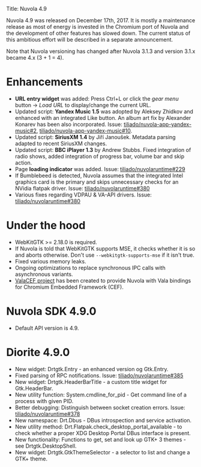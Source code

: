 Title: Nuvola 4.9

Nuvola 4.9 was released on December 17th, 2017. It is mostly a maintenance release as most of energy is invested in the
Chromium port of Nuvola and the development of other features has slowed down. The current status of this ambitious
effort will be described in a separate announcement.

Note that Nuvola versioning has changed after Nuvola 3.1.3 and version 3.1.x became 4.x (3 + 1 = 4).

# Enhancements

  * **URL entry widget** was added: Press Ctrl+L or click the *gear menu* button → *Load URL* to display/change the
    current URL.
  * Updated script: **Yandex Music 1.5** was adopted by Aleksey Zhidkov and enhanced with an integrated Like button.
    An album art fix by Alexander Konarev has been also incorporated.
    Issue: [tiliado/nuvola-app-yandex-music#2](https://github.com/tiliado/nuvola-app-yandex-music/issues/2),
    [tiliado/nuvola-app-yandex-music#10](https://github.com/tiliado/nuvola-app-yandex-music/issues/10).
  * Updated script: **SiriusXM 1.4** by Jiří Janoušek. Metadata parsing adapted to recent SiriusXM changes.
  * Updated script: **BBC iPlayer 1.3** by Andrew Stubbs. Fixed integration of radio shows, added integration of
    progress bar, volume bar and skip action.
  * Page **loading indicator** was added.
    Issue: [tiliado/nuvolaruntime#229](https://github.com/tiliado/nuvolaruntime/issues/229)
  * If Bumblebeed is detected, Nuvola assumes that the integrated Intel graphics card is the primary and skips
    unnecessary checks for an NVidia flatpak driver.
    Issue: [tiliado/nuvolaruntime#380](https://github.com/tiliado/nuvolaruntime/issues/380)
  * Various fixes regarding VDPAU & VA-API drivers.
    Issue: [tiliado/nuvolaruntime#380](https://github.com/tiliado/nuvolaruntime/issues/380)

# Under the hood

  * WebKitGTK >= 2.18.0 is required.
  * If Nuvola is told that WebKitGTK supports MSE, it checks whether it is so and aborts otherwise. Don't use
    `--webkitgtk-supports-mse` if it isn't true.
  * Fixed various memory leaks.
  * Ongoing optimizations to replace synchronous IPC calls with asynchronous variants.
  * [ValaCEF project](https://github.com/tiliado/valacef) has been created to provide Nuvola with Vala bindings
    for Chromium Embedded Framework (CEF).

# Nuvola SDK 4.9.0

  * Default API version is 4.9.

# Diorite 4.9.0

  * New widget: Drtgtk.Entry - an enhanced version og Gtk.Entry.
  * Fixed parsing of RPC notifications.
    Issue: [tiliado/nuvolaruntime#385](https://github.com/tiliado/nuvolaruntime/issues/385)
  * New widget: Drtgtk.HeaderBarTitle - a custom title widget for Gtk.HeaderBar.
  * New utility function: System.cmdline_for_pid - Get command line of a process with given PID.
  * Better debugging: Distinguish between socket creation errors.
    Issue: [tiliado/nuvolaruntime#378](https://github.com/tiliado/nuvolaruntime/issues/378)
  * New namespace: Drt.Dbus -  DBus introspection and service activation.
  * New utility method: Drt.Flatpak.check_desktop_portal_available - to check whether a proper XDG Desktop Portal DBus
    interface is present.
  * New functionality: Functions to get, set and look up GTK+ 3 themes - see Drtgtk.DesktopShell.
  * New widget: Drtgtk.GtkThemeSelector - a selector to list and change a GTK+ theme.
